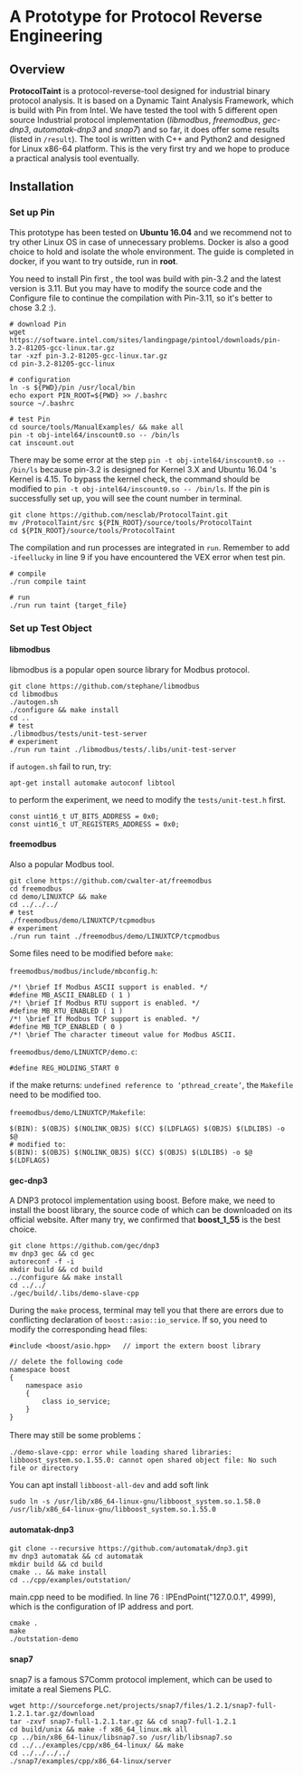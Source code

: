 # A Prototype for Protocol Reverse Engineering

## Overview

**ProtocolTaint** is a protocol-reverse-tool designed for industrial binary protocol analysis. It is based on a Dynamic Taint Analysis Framework, which is build with Pin from Intel. We have tested the tool with 5 different open source Industrial protocol implementation (*libmodbus*, *freemodbus*, *gec-dnp3*, *automatak-dnp3* and *snap7*) and so far, it does offer some results (listed in  `/result`). The tool is written with C++ and Python2 and designed for Linux x86-64 platform. This is the very first try and we hope to produce a practical analysis tool eventually.

## Installation

### Set up Pin

This prototype has been tested on **Ubuntu 16.04** and we recommend not to try other Linux OS in case of unnecessary  problems. Docker is also a good choice to hold and isolate the whole environment. The guide is completed in docker, if you want to try outside, run in **root**.

You need to install Pin first , the tool was build with pin-3.2 and the latest version is 3.11. But you may have to modify the source code and the Configure file to continue the compilation with Pin-3.11, so it's better to chose 3.2 :).

```
# download Pin
wget https://software.intel.com/sites/landingpage/pintool/downloads/pin-3.2-81205-gcc-linux.tar.gz
tar -xzf pin-3.2-81205-gcc-linux.tar.gz
cd pin-3.2-81205-gcc-linux

# configuration
ln -s ${PWD}/pin /usr/local/bin
echo export PIN_ROOT=${PWD} >> /.bashrc
source ~/.bashrc

# test Pin
cd source/tools/ManualExamples/ && make all
pin -t obj-intel64/inscount0.so -- /bin/ls
cat inscount.out
```

There may be some error at the step `pin -t obj-intel64/inscount0.so -- /bin/ls` because pin-3.2 is designed for Kernel 3.X and Ubuntu 16.04 's Kernel is 4.15. To bypass the kernel check, the command should be modified to `pin -t obj-intel64/inscount0.so -- /bin/ls`. If the pin is successfully set up, you will see the count number in terminal. 

```
git clone https://github.com/nesclab/ProtocolTaint.git
mv /ProtocolTaint/src ${PIN_ROOT}/source/tools/ProtocolTaint
cd ${PIN_ROOT}/source/tools/ProtocolTaint
```

The compilation and run processes are integrated in `run`. Remember to add `-ifeellucky` in line 9 if you have encountered the VEX error when test pin. 

```
# compile
./run compile taint

# run
./run run taint {target_file}
```



### Set up Test Object

#### libmodbus

libmodbus is a popular open source library for Modbus protocol.

```
git clone https://github.com/stephane/libmodbus
cd libmodbus
./autogen.sh
./configure && make install
cd ..
# test
./libmodbus/tests/unit-test-server
# experiment
./run run taint ./libmodbus/tests/.libs/unit-test-server
```

if `autogen.sh` fail to run, try:
```
apt-get install automake autoconf libtool
```

to perform the experiment, we need to modify the `tests/unit-test.h` first.

```
const uint16_t UT_BITS_ADDRESS = 0x0;
const uint16_t UT_REGISTERS_ADDRESS = 0x0;
```



#### freemodbus

Also a popular Modbus tool.

```
git clone https://github.com/cwalter-at/freemodbus
cd freemodbus
cd demo/LINUXTCP && make
cd ../../../
# test
./freemodbus/demo/LINUXTCP/tcpmodbus
# experiment
./run run taint ./freemodbus/demo/LINUXTCP/tcpmodbus
```

Some files need to be modified before `make`:

`freemodbus/modbus/include/mbconfig.h`:

```
/*! \brief If Modbus ASCII support is enabled. */
#define MB_ASCII_ENABLED ( 1 )
/*! \brief If Modbus RTU support is enabled. */
#define MB_RTU_ENABLED ( 1 )
/*! \brief If Modbus TCP support is enabled. */
#define MB_TCP_ENABLED ( 0 )
/*! \brief The character timeout value for Modbus ASCII.
```

`freemodbus/demo/LINUXTCP/demo.c`:

```
#define REG_HOLDING_START 0
```

if the make returns: `undefined reference to ‘pthread_create’`, the `Makefile` need to be modified too.

`freemodbus/demo/LINUXTCP/Makefile`:

```
$(BIN): $(OBJS) $(NOLINK_OBJS) $(CC) $(LDFLAGS) $(OBJS) $(LDLIBS) -o $@
# modified to:
$(BIN): $(OBJS) $(NOLINK_OBJS) $(CC) $(OBJS) $(LDLIBS) -o $@ $(LDFLAGS)
```



#### gec-dnp3

A DNP3 protocol implementation using boost. Before make, we need to install the boost library, the source code of which    can be downloaded on its official website. After many try, we confirmed that **boost_1_55** is the best choice.

```
git clone https://github.com/gec/dnp3
mv dnp3 gec && cd gec
autoreconf -f -i
mkdir build && cd build
../configure && make install
cd ../../
./gec/build/.libs/demo-slave-cpp
```

During the `make` process, terminal may tell you that there are errors due to conflicting declaration of `boost::asio::io_service`. If so, you need to modify the corresponding head files:

```
#include <boost/asio.hpp>	// import the extern boost library

// delete the following code
namespace boost
{
	namespace asio
	{
		class io_service;
	}
}
```

There may still be some problems：

```
./demo-slave-cpp: error while loading shared libraries: libboost_system.so.1.55.0: cannot open shared object file: No such file or directory
```

You can apt install `libboost-all-dev` and add soft link

```
sudo ln -s /usr/lib/x86_64-linux-gnu/libboost_system.so.1.58.0  /usr/lib/x86_64-linux-gnu/libboost_system.so.1.55.0
```



#### automatak-dnp3

```
git clone --recursive https://github.com/automatak/dnp3.git
mv dnp3 automatak && cd automatak
mkdir build && cd build
cmake .. && make install
cd ../cpp/examples/outstation/
```

main.cpp need to be modified. In line 76 : IPEndPoint("127.0.0.1", 4999), which is the configuration of IP address and port.

```
cmake .
make
./outstation-demo
```


#### snap7

snap7 is a famous S7Comm protocol implement, which can be used to imitate a real Siemens PLC.

```
wget http://sourceforge.net/projects/snap7/files/1.2.1/snap7-full-1.2.1.tar.gz/download
tar -zxvf snap7-full-1.2.1.tar.gz && cd snap7-full-1.2.1
cd build/unix && make -f x86_64_linux.mk all
cp ../bin/x86_64-linux/libsnap7.so /usr/lib/libsnap7.so
cd ../../examples/cpp/x86_64-linux/ && make
cd ../../../../
./snap7/examples/cpp/x86_64-linux/server
```

